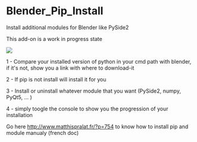 # Blender_Pip_Install
 Install additional modules for Blender like PySide2
 
 This add-on is a work in progress state
 
  
 ![](http://www.matthispralat.fr/wp-content/uploads/2019/10/Pip_module.jpg)

 
 1 - Compare your installed version of python in your cmd path with blender, if it's not, show you a link with where to download-it
 
 2 - If pip is not install will install it for you
 
 3 - Install or uninstall whatever module that you want (PySide2, numpy, PyQt5, ... )
 
 4 - simply toogle the console to show you the progression of your installation
 
 
 Go here  http://www.matthispralat.fr/?p=754  to know how to install pip and module manualy (french doc)
 
